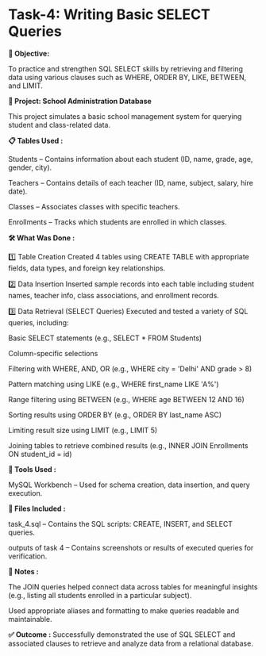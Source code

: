 # Task-4: Writing Basic SELECT Queries

**🎯 Objective:**

To practice and strengthen SQL SELECT skills by retrieving and filtering data using various clauses such as WHERE, ORDER BY, LIKE, BETWEEN, and LIMIT.

**🏫 Project: School Administration Database**

This project simulates a basic school management system for querying student and class-related data.

**📋 Tables Used :**

Students – Contains information about each student (ID, name, grade, age, gender, city).

Teachers – Contains details of each teacher (ID, name, subject, salary, hire date).

Classes – Associates classes with specific teachers.

Enrollments – Tracks which students are enrolled in which classes.

**🛠️ What Was Done :**

1️⃣ Table Creation
Created 4 tables using CREATE TABLE with appropriate fields, data types, and foreign key relationships.

2️⃣ Data Insertion
Inserted sample records into each table including student names, teacher info, class associations, and enrollment records.

3️⃣ Data Retrieval (SELECT Queries)
Executed and tested a variety of SQL queries, including:

Basic SELECT statements (e.g., SELECT * FROM Students)

Column-specific selections

Filtering with WHERE, AND, OR (e.g., WHERE city = 'Delhi' AND grade > 8)

Pattern matching using LIKE (e.g., WHERE first_name LIKE 'A%')

Range filtering using BETWEEN (e.g., WHERE age BETWEEN 12 AND 16)

Sorting results using ORDER BY (e.g., ORDER BY last_name ASC)

Limiting result size using LIMIT (e.g., LIMIT 5)

Joining tables to retrieve combined results (e.g., INNER JOIN Enrollments ON student_id = id)

**🧰 Tools Used :**

MySQL Workbench – Used for schema creation, data insertion, and query execution.

**📁 Files Included :**

task_4.sql – Contains the SQL scripts: CREATE, INSERT, and SELECT queries.

outputs of task 4 – Contains screenshots or results of executed queries for verification.

**📌 Notes :**

The JOIN queries helped connect data across tables for meaningful insights (e.g., listing all students enrolled in a particular subject).

Used appropriate aliases and formatting to make queries readable and maintainable.

**✅ Outcome :**
Successfully demonstrated the use of SQL SELECT and associated clauses to retrieve and analyze data from a relational database.
